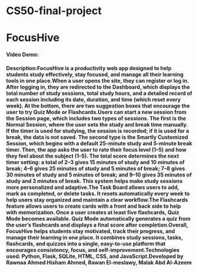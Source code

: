 # CS50-final-project
# FocusHive
#### Video Demo:  <URL HERE>
#### Description:FocusHive is a productivity web app designed to help students study effectively, stay focused, and manage all their learning tools in one place.When a user opens the site, they can register or log in. After logging in, they are redirected to the Dashboard, which displays the total number of study sessions, total study hours, and a detailed record of each session including its date, duration, and time (which reset every week). At the bottom, there are two suggestion boxes that encourage the user to try Quiz Mode or Flashcards.Users can start a new session from the Session page, which includes two types of sessions. The first is the Normal Session, where the user sets the study and break time manually. If the timer is used for studying, the session is recorded; if it is used for a break, the data is not saved. The second type is the Smartly Customized Session, which begins with a default 25-minute study and 5-minute break timer. Then, the app asks the user to rate their focus level (1–5) and how they feel about the subject (1–5). The total score determines the next timer setting: a total of 2–3 gives 15 minutes of study and 10 minutes of break; 4–6 gives 25 minutes of study and 5 minutes of break; 7–8 gives 30 minutes of study and 5 minutes of break; and 9–10 gives 35 minutes of study and 3 minutes of break. This system helps make study sessions more personalized and adaptive.The Task Board allows users to add, mark as completed, or delete tasks. It resets automatically every week to help users stay organized and maintain a clear workflow.The Flashcards feature allows users to create cards with a front and back side to help with memorization. Once a user creates at least five flashcards, Quiz Mode becomes available. Quiz Mode automatically generates a quiz from the user’s flashcards and displays a final score after completion.Overall, FocusHive helps students stay motivated, track their progress, and manage their learning in one place. It combines study sessions, tasks, flashcards, and quizzes into a single, easy-to-use platform that encourages consistency, focus, and self-improvement.Technologies used: Python, Flask, SQLite, HTML, CSS, and JavaScript.Developed by Rawnaa Ahmed Hisham Ahmed, Rawan El-meslawy, Malak Abd Al-Azeem

